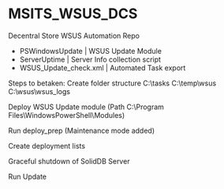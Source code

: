 # MSITS_WSUS_DCS
 Decentral Store WSUS Automation Repo
- PSWindowsUpdate |
WSUS Update Module
- ServerUptime |
Server Info collection script
- WSUS_Update_check.xml |
Automated Task export

Steps to betaken:
Create folder structure
    C:\tasks
    C:\temp\wsus
    C:\wsus\wsus_logs

Deploy WSUS Update module (Path C:\Program Files\WindowsPowerShell\Modules)

Run deploy_prep (Maintenance mode added)

Create deployment lists

Graceful shutdown of SolidDB Server

Run Update